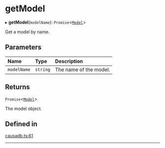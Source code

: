 # getModel


▸ **getModel**(`modelName`): `Promise`\<[`Model`](Model.md)\>

Get a model by name.

## Parameters

| Name | Type | Description |
| :------ | :------ | :------ |
| `modelName` | `string` | The name of the model. |

## Returns

`Promise`\<[`Model`](Model.md)\>

The model object.

## Defined in

[causadb.ts:61](https://github.com/causalabs/causadb-node/blob/f466638/src/causadb.ts#L61)

___
